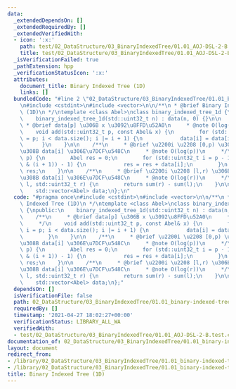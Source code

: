 ```yaml
---
data:
  _extendedDependsOn: []
  _extendedRequiredBy: []
  _extendedVerifiedWith:
  - icon: ':x:'
    path: test/02_DataStructure/03_BinaryIndexedTree/01.01_AOJ-DSL-2-B.test.cpp
    title: test/02_DataStructure/03_BinaryIndexedTree/01.01_AOJ-DSL-2-B.test.cpp
  _isVerificationFailed: true
  _pathExtension: hpp
  _verificationStatusIcon: ':x:'
  attributes:
    document_title: Binary Indexed Tree (1D)
    links: []
  bundledCode: "#line 2 \"02_DataStructure/03_BinaryIndexedTree/01.01_binary-indexed-tree-1d.hpp\"\
    \n#include <cstdint>\n#include <vector>\n\n/**\n * @brief Binary Indexed Tree\
    \ (1D)\n */\ntemplate <class Abel>\nclass binary_indexed_tree_1d {\npublic:\n\
    \    binary_indexed_tree_1d(std::uint32_t n) : data(n, 0) {}\n\n    /**\n    \
    \ * @brief data[p] \u306B x \u3092\u8FFD\u52A0\n     * @note O(log(p))\n     */\n\
    \    void add(std::uint32_t p, const Abel& x) {\n        for (std::uint32_t i\
    \ = p; i < data.size(); i |= i + 1) {\n            data[i] = data[i] + x;\n  \
    \      }\n    }\n\n    /**\n     * @brief \u2200i \u2208 [0,p) \u306B\u5BFE\u3059\
    \u308B data[i] \u306E\u7DCF\u548C\n     * @note O(log(p))\n     */\n    Abel sum(std::uint32_t\
    \ p) {\n        Abel res = 0;\n        for (std::uint32_t i = p - 1; ~i; i = (i\
    \ & (i + 1)) - 1) {\n            res = res + data[i];\n        }\n        return\
    \ res;\n    }\n\n    /**\n     * @brief \u2200i \u2208 [l,r) \u306B\u5BFE\u3059\
    \u308B data[i] \u306E\u7DCF\u548C\n     * @note O(log(r))\n     */\n    Abel sum(std::uint32_t\
    \ l, std::uint32_t r) {\n        return sum(r) - sum(l);\n    }\n\nprivate:\n\
    \    std::vector<Abel> data;\n};\n"
  code: "#pragma once\n#include <cstdint>\n#include <vector>\n\n/**\n * @brief Binary\
    \ Indexed Tree (1D)\n */\ntemplate <class Abel>\nclass binary_indexed_tree_1d\
    \ {\npublic:\n    binary_indexed_tree_1d(std::uint32_t n) : data(n, 0) {}\n\n\
    \    /**\n     * @brief data[p] \u306B x \u3092\u8FFD\u52A0\n     * @note O(log(p))\n\
    \     */\n    void add(std::uint32_t p, const Abel& x) {\n        for (std::uint32_t\
    \ i = p; i < data.size(); i |= i + 1) {\n            data[i] = data[i] + x;\n\
    \        }\n    }\n\n    /**\n     * @brief \u2200i \u2208 [0,p) \u306B\u5BFE\u3059\
    \u308B data[i] \u306E\u7DCF\u548C\n     * @note O(log(p))\n     */\n    Abel sum(std::uint32_t\
    \ p) {\n        Abel res = 0;\n        for (std::uint32_t i = p - 1; ~i; i = (i\
    \ & (i + 1)) - 1) {\n            res = res + data[i];\n        }\n        return\
    \ res;\n    }\n\n    /**\n     * @brief \u2200i \u2208 [l,r) \u306B\u5BFE\u3059\
    \u308B data[i] \u306E\u7DCF\u548C\n     * @note O(log(r))\n     */\n    Abel sum(std::uint32_t\
    \ l, std::uint32_t r) {\n        return sum(r) - sum(l);\n    }\n\nprivate:\n\
    \    std::vector<Abel> data;\n};"
  dependsOn: []
  isVerificationFile: false
  path: 02_DataStructure/03_BinaryIndexedTree/01.01_binary-indexed-tree-1d.hpp
  requiredBy: []
  timestamp: '2021-04-27 18:02:27+00:00'
  verificationStatus: LIBRARY_ALL_WA
  verifiedWith:
  - test/02_DataStructure/03_BinaryIndexedTree/01.01_AOJ-DSL-2-B.test.cpp
documentation_of: 02_DataStructure/03_BinaryIndexedTree/01.01_binary-indexed-tree-1d.hpp
layout: document
redirect_from:
- /library/02_DataStructure/03_BinaryIndexedTree/01.01_binary-indexed-tree-1d.hpp
- /library/02_DataStructure/03_BinaryIndexedTree/01.01_binary-indexed-tree-1d.hpp.html
title: Binary Indexed Tree (1D)
---
```

